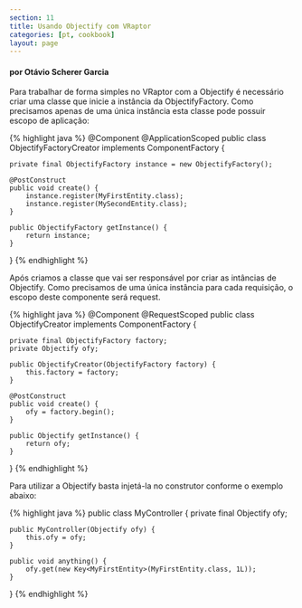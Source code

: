 ```yaml
---
section: 11
title: Usando Objectify com VRaptor
categories: [pt, cookbook]
layout: page
---
```


<h4>por Otávio Scherer Garcia</h4>

Para trabalhar de forma simples no VRaptor com a Objectify é necessário criar uma classe que inicie a instância da ObjectifyFactory. Como precisamos apenas de uma única instância esta classe pode possuir escopo de aplicação:

{% highlight java %}
@Component
@ApplicationScoped
public class ObjectifyFactoryCreator
    implements ComponentFactory<ObjectifyFactory> {

    private final ObjectifyFactory instance = new ObjectifyFactory();

    @PostConstruct
    public void create() {
        instance.register(MyFirstEntity.class);
        instance.register(MySecondEntity.class);
    }

    public ObjectifyFactory getInstance() {
        return instance;
    }
}
{% endhighlight %}

Após criamos a classe que vai ser responsável por criar as intâncias de Objectify. Como precisamos de uma única instância para cada requisição, o escopo deste componente será request.

{% highlight java %}
@Component
@RequestScoped
public class ObjectifyCreator
    implements ComponentFactory<Objectify> {

    private final ObjectifyFactory factory;
    private Objectify ofy;

    public ObjectifyCreator(ObjectifyFactory factory) {
        this.factory = factory;
    }

    @PostConstruct
    public void create() {
        ofy = factory.begin();
    }

    public Objectify getInstance() {
        return ofy;
    }
}
{% endhighlight %}

Para utilizar a Objectify basta injetá-la no construtor conforme o exemplo abaixo:

{% highlight java %}
public class MyController {
    private final Objectify ofy;

    public MyController(Objectify ofy) {
        this.ofy = ofy;
    }

    public void anything() {
        ofy.get(new Key<MyFirstEntity>(MyFirstEntity.class, 1L));
    }
}
{% endhighlight %}
